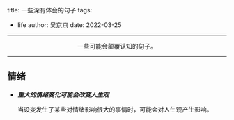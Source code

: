 title: 一些深有体会的句子 
tags:
  - life
author: 吴京京
date: 2022-03-25
---

<center>一些可能会颠覆认知的句子。</center>

<!--more-->

***

## 情绪

* ***重大的情绪变化可能会改变人生观***

  当设变发生了某些对情绪影响很大的事情时，可能会对人生观产生影响。